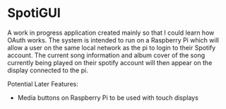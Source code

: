 # SpotiGUI

A work in progress application created mainly so that I could learn how OAuth works. The system is intended to run on a Raspberry Pi which will allow a user on the same local network as the pi to login to their Spotify account. The current song information and album cover of the song currently being played on their spotify account will then appear on the display connected to the pi.

Potential Later Features:
 - Media buttons on Raspberry Pi to be used with touch displays
